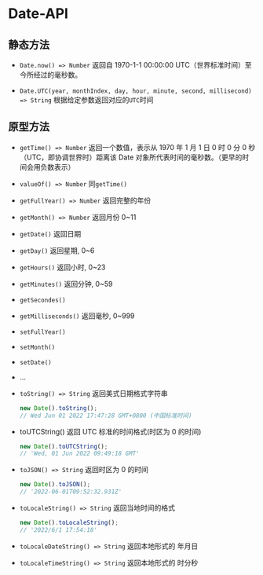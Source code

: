 # Date-API

## 静态方法

- `Date.now() => Number`
  返回自 1970-1-1 00:00:00 UTC（世界标准时间）至今所经过的毫秒数。

* `Date.UTC(year, monthIndex, day, hour, minute, second, millisecond) => String`
  根据给定参数返回对应的`UTC`时间

## 原型方法

- `getTime() => Number`
  返回一个数值，表示从 1970 年 1 月 1 日 0 时 0 分 0 秒（UTC，即协调世界时）距离该 Date 对象所代表时间的毫秒数。（更早的时间会用负数表示）
- `valueOf() => Number`
  同`getTime()`
- `getFullYear() => Number`
  返回完整的年份
- `getMonth() => Number`
  返回月份 0~11
- `getDate()`
  返回日期
- `getDay()`
  返回星期, 0~6
- `getHours()`
  返回小时, 0~23
- `getMinutes()`
  返回分钟, 0~59
- `getSecondes()`
- `getMilliseconds()`
  返回毫秒, 0~999
- `setFullYear()`
- `setMonth()`
- `setDate()`
- ...

- `toString() => String`
  返回美式日期格式字符串
  ```js
  new Date().toString();
  // Wed Jun 01 2022 17:47:28 GMT+0800 (中国标准时间)
  ```
- toUTCString()
  返回 UTC 标准的时间格式(时区为 0 的时间)
  ```js
  new Date().toUTCString();
  // 'Wed, 01 Jun 2022 09:49:18 GMT'
  ```
- `toJSON() => String`
  返回时区为 0 的时间

  ```js
  new Date().toJSON();
  // '2022-06-01T09:52:32.931Z'
  ```

- `toLocaleString() => String`
  返回当地时间的格式

  ```js
  new Date().toLocaleString();
  // '2022/6/1 17:54:18'
  ```

- `toLocaleDateString() => String`
  返回本地形式的 年月日
- `toLocaleTimeString() => String`
  返回本地形式的 时分秒
